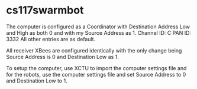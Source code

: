 # cs117swarmbot

The computer is configured as a Coordinator with Destination Address Low and High as both 0 and with my Source Address as 1. Channel ID: C PAN ID: 3332 All other entries are as default.

All receiver XBees are configured identically with the only change being Source Address is 0 and Destination Low as 1.

To setup the computer, use XCTU to import the computer settings file and for the robots, use the computer settings file and set Source Address to 0 and Destination Low to 1.
